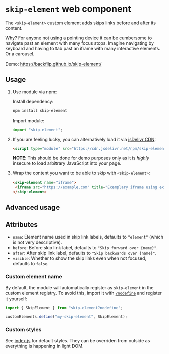 # `skip-element` web component

The `<skip-element>` custom element adds skips links before and after its content.

Why? For anyone not using a pointing device it can be cumbersome to navigate past an element with many focus stops. Imagine navigating by keyboard and having to tab past an iframe with many interactive elements. Or a carousel.

Demo: https://backflip.github.io/skip-element/

## Usage

1. Use module via npm:

   Install dependency:

   ```sh
   npm install skip-element
   ```

   Import module:

   ```js
   import "skip-element";
   ```

2. If you are feeling lucky, you can alternatively load it via [jsDelivr CDN](https://www.jsdelivr.com):

   ```html
   <script type="module" src="https://cdn.jsdelivr.net/npm/skip-element@1.0.0"></script>
   ```

   **NOTE**: This should be done for demo purposes only as it is _highly_ insecure to load arbitrary JavaScript into your page.

3. Wrap the content you want to be able to skip with `<skip-element>`:

   ```html
   <skip-element name="iframe">
   	<iframe src="https://example.com" title="Exemplary iframe using example.com"></iframe>
   </skip-element>
   ```

## Advanced usage

## Attributes

- `name`: Element name used in skip link labels, defaults to `"element"` (which is not very descriptive).
- `before`: Before skip link label, defaults to `"Skip forward over {name}"`.
- `after`: After skip link label, defaults to `"Skip backwards over {name}"`.
- `visible`: Whether to show the skip links even when not focused, defaults to `false`.

### Custom element name

By default, the module will automatically register as `skip-element` in the custom element registry. To avoid this, import it with [`?nodefine`](https://www.zachleat.com/web/nodefine/) and register it yourself:

```js
import { SkipElement } from "skip-element?nodefine";

customElements.define("my-skip-element", SkipElement);
```

### Custom styles

See [index.js](https://github.com/backflip/skip-element/blob/main/index.js#L48-L68) for default styles. They can be overriden from outside as everything is happening in light DOM.
